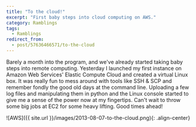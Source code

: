 ```yaml
---
title: "To the cloud!"
excerpt: "First baby steps into cloud computing on AWS."
category: Ramblings
tags:
  - Ramblings
redirect_from:
  - post/57636466571/to-the-cloud
---
```


Barely a month into the program, and we've already started taking baby steps into remote computing. Yesterday I launched my first instance on Amazon Web Services' Elastic Compute Cloud and created a virtual Linux box. It was really fun to mess around with tools like SSH & SCP and remember fondly the good old days at the command line. Uploading a few log files and manipulating them in python and the Linux console started to give me a sense of the power now at my fingertips. Can't wait to throw some big jobs at EC2 for some heavy lifting. Good times ahead!

![AWS]({{ site.url }}/images/2013-08-07-to-the-cloud.png){: .align-center}
